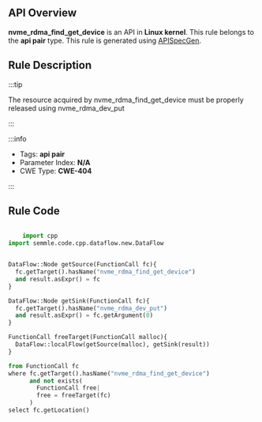 ---
---


## API Overview
**nvme_rdma_find_get_device** is an API in **Linux kernel**. This rule belongs to the **api pair** type. This rule is generated using [APISpecGen](../../tools/APISpecGen).
## Rule Description

:::tip

The resource acquired by nvme_rdma_find_get_device must be properly released using nvme_rdma_dev_put

:::

:::info

- Tags: **api pair**
- Parameter Index: **N/A**
- CWE Type: **CWE-404**

:::

## Rule Code
```python

    import cpp
import semmle.code.cpp.dataflow.new.DataFlow


DataFlow::Node getSource(FunctionCall fc){
  fc.getTarget().hasName("nvme_rdma_find_get_device")
  and result.asExpr() = fc
}

DataFlow::Node getSink(FunctionCall fc){
  fc.getTarget().hasName("nvme_rdma_dev_put")
  and result.asExpr() = fc.getArgument(0)
}

FunctionCall freeTarget(FunctionCall malloc){
  DataFlow::localFlow(getSource(malloc), getSink(result))
}

from FunctionCall fc
where fc.getTarget().hasName("nvme_rdma_find_get_device")
      and not exists(
        FunctionCall free| 
        free = freeTarget(fc)
      )
select fc.getLocation()

    
```